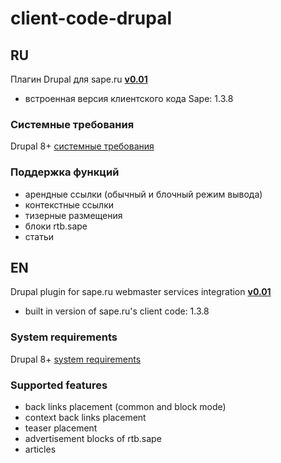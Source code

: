 # client-code-drupal

## RU

Плагин Drupal для sape.ru **[v0.01](https://github.com/sape-ru/client-code-drupal/blob/v0.01/plugin/saperu-integration-8x-0.01.zip?raw=true)**

- встроенная версия клиентского кода Sape: 1.3.8

### Системные требования
Drupal  8+ [системные требования](https://www.drupal.org/docs/8/system-requirements)

### Поддержка функций
- арендные ссылки (обычный и блочный режим вывода)
- контекстные ссылки
- тизерные размещения
- блоки rtb.sape
- статьи

## EN

Drupal plugin for sape.ru webmaster services integration **[v0.01](https://github.com/sape-ru/client-code-drupal/blob/v0.01/plugin/saperu-integration-8x-0.01.zip?raw=true)**
- built in version of sape.ru's client code: 1.3.8

### System requirements
Drupal 8+ [system requirements](https://www.drupal.org/docs/8/system-requirements) 

### Supported features
- back links placement (common and block mode)
- context back links placement
- teaser placement
- advertisement blocks of rtb.sape
- articles